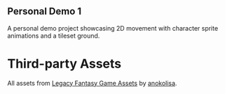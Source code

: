 ## Personal Demo 1

A personal demo project showcasing 2D movement with character sprite animations and a tileset ground.

# Third-party Assets

All assets from [Legacy Fantasy Game Assets](https://anokolisa.itch.io/sidescroller-pixelart-sprites-asset-pack-forest-16x16) by [anokolisa](https://anokolisa.itch.io/).

